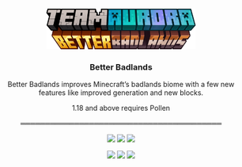 <p align="center"><img src="https://raw.githubusercontent.com/teamauroramods/BetterBadlands/1.18.x/forge/src/main/resources/logo.png" width=60%></p>
<h3 align="center">Better Badlands</h3>

<p align="center">Better Badlands improves Minecraft’s badlands biome with a few new features like improved generation and new blocks.

</p>
<p align="center">
  1.18 and above requires Pollen
</p>
<p align="center">
═════════════════════════════════════════
</p>
<p align="center">
  <a href="https://discord.gg/VzXSCFp"><img src="https://img.shields.io/discord/440256241932173323?label=&color=844404&labelColor=c46404&logo=Discord&logoColor=844404&style=for-the-badge"></a>
  <a href="https://twitter.com/teamauroramods"><img src="https://img.shields.io/twitter/follow/teamauroramods?label=&color=844404&labelColor=c46404&logo=Twitter&logoColor=844404&style=for-the-badge"></a>
  <a href="https://github.com/teamauroramods/BetterBadlands/blob/1.18.x/LICENSE"><img src="https://img.shields.io/badge/License-All%20rights%20reserved-red.svg?style=for-the-badge&color=844404&labelColor=c46404"></a>
</p>
<p align="center">
  <img src="https://img.shields.io/badge/-Downloads-orange?style=for-the-badge&color=e04e14">
  <a href="https://www.curseforge.com/minecraft/mc-mods/better-badlands"><img src="http://cf.way2muchnoise.eu/421763.svg?badge_style=for_the_badge"></a>
  <a href="https://www.curseforge.com/minecraft/mc-mods/better-badlands"><img src="http://cf.way2muchnoise.eu/versions/421763.svg?badge_style=for_the_badge"></a>
</p>